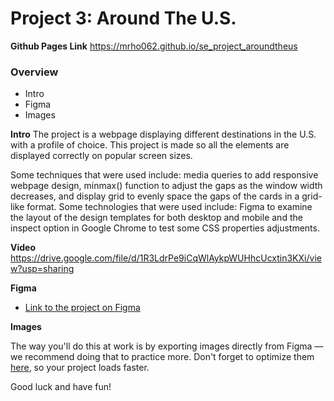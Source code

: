 # Project 3: Around The U.S.

**Github Pages Link**
https://mrho062.github.io/se_project_aroundtheus

### Overview

- Intro
- Figma
- Images

**Intro**
The project is a webpage displaying different destinations in the U.S. with a profile of choice. This project is made so all the elements are displayed correctly on popular screen sizes.

Some techniques that were used include: media queries to add responsive webpage design, minmax() function to adjust the gaps as the window width decreases, and display grid to evenly space the gaps of the cards in a grid-like format.
Some technologies that were used include: Figma to examine the layout of the design templates for both desktop and mobile and the inspect option in Google Chrome to test some CSS properties adjustments.

**Video**
https://drive.google.com/file/d/1R3LdrPe9iCqWlAykpWUHhcUcxtin3KXi/view?usp=sharing

**Figma**

- [Link to the project on Figma](https://www.figma.com/file/ii4xxsJ0ghevUOcssTlHZv/Sprint-3%3A-Around-the-US?node-id=0%3A1)

**Images**

The way you'll do this at work is by exporting images directly from Figma — we recommend doing that to practice more. Don't forget to optimize them [here](https://tinypng.com/), so your project loads faster.

Good luck and have fun!
